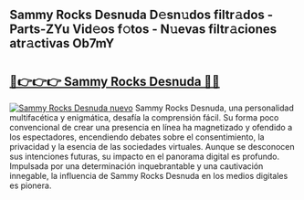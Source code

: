 ## Sammy Rocks Desnuda D𝚎sn𝚞dos filtr𝚊dos - Parts-ZYu Vid𝚎os f𝚘tos - N𝚞evas filtr𝚊ciones atr𝚊ctivas Ob7mY

# <h2><a href="http://mbar3es.tromn.icu/?c=Sammy+Rocks+Desnuda">🔗👉👉👉 Sammy Rocks Desnuda 🔗🔗</a></h2>

[![Sammy Rocks Desnuda nuevo](https://i.imgur.com/pEAQMta.gif)](http://mbar3es.tromn.icu/?c=Sammy+Rocks+Desnuda)
Sammy Rocks Desnuda, una personalidad multifacética y enigmática, desafía la comprensión fácil. Su forma poco convencional de crear una presencia en línea ha magnetizado y ofendido a los espectadores, encendiendo debates sobre el consentimiento, la privacidad y la esencia de las sociedades virtuales. Aunque se desconocen sus intenciones futuras, su impacto en el panorama digital es profundo. Impulsada por una determinación inquebrantable y una cautivación innegable, la influencia de Sammy Rocks Desnuda en los medios digitales es pionera.

